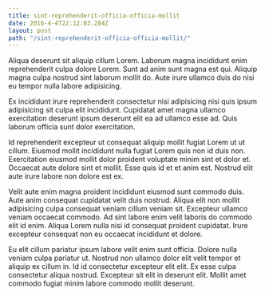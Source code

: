 ```yaml
---
title: sint-reprehenderit-officia-officia-mollit
date: 2016-4-4T22:12:03.284Z
layout: post
path: "/sint-reprehenderit-officia-officia-mollit/"
---
```


Aliqua deserunt sit aliquip cillum Lorem. Laborum magna incididunt enim reprehenderit culpa dolore Lorem. Sunt ad anim sunt magna est qui. Aliquip magna culpa nostrud sint laborum mollit do. Aute irure ullamco duis do nisi eu tempor nulla labore adipisicing.

Ex incididunt irure reprehenderit consectetur nisi adipisicing nisi quis ipsum adipisicing sit culpa elit incididunt. Cupidatat amet magna ullamco exercitation deserunt ipsum deserunt elit ea ad ullamco esse ad. Quis laborum officia sunt dolor exercitation.

Id reprehenderit excepteur ut consequat aliquip mollit fugiat Lorem ut ut cillum. Eiusmod mollit incididunt nulla fugiat Lorem quis non id duis non. Exercitation eiusmod mollit dolor proident voluptate minim sint et dolor et. Occaecat aute dolore sint et mollit. Esse quis id et et anim est. Nostrud elit aute irure labore non dolore est ex.

Velit aute enim magna proident incididunt eiusmod sunt commodo duis. Aute anim consequat cupidatat velit duis nostrud. Aliqua elit non mollit adipisicing culpa consequat veniam cillum veniam sit. Excepteur ullamco veniam occaecat commodo. Ad sint labore enim velit laboris do commodo elit id enim. Aliqua Lorem nulla nisi id consequat proident cupidatat. Irure excepteur consequat non eu occaecat incididunt et dolore.

Eu elit cillum pariatur ipsum labore velit enim sunt officia. Dolore nulla veniam culpa pariatur ut. Nostrud non ullamco dolor elit velit tempor et aliquip ex cillum in. Id id consectetur excepteur elit elit. Ex esse culpa consectetur aliqua nostrud. Excepteur sit elit in deserunt elit. Mollit amet commodo fugiat minim labore commodo mollit deserunt.